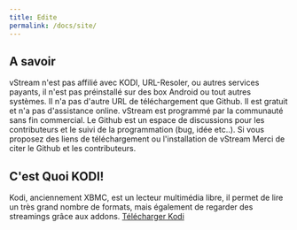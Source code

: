 ```yaml
---
title: Edite
permalink: /docs/site/
---
```


## A savoir

vStream n'est pas affilié avec KODI, URL-Resoler, ou autres services payants, il n'est pas préinstallé sur des box Android ou tout autres systèmes. Il n'a pas d'autre URL de téléchargement que Github. Il est gratuit et n'a pas d'assistance online. vStream est programmé par la communauté sans fin commercial. Le Github est un espace de discussions pour les contributeurs et le suivi de la programmation (bug, idée etc..). Si vous proposez des liens de téléchargement ou l'installation de vStream Merci de citer le Github et les contributeurs.


## C'est Quoi KODI!

Kodi, anciennement XBMC, est un lecteur multimédia libre, il permet de lire un très grand nombre de formats, mais également de regarder des streamings grâce aux addons.
[Télécharger Kodi](https://kodi.tv/download)

